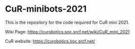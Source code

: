 # CuR-minibots-2021

This is the repository for the code required for CuR mini 2021.

Wiki Page: https://curobotics.soc.srcf.net/wiki/CuR_mini_2021

CuR website: https://curobotics.soc.srcf.net/
